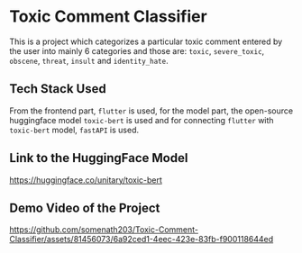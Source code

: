 # Toxic Comment Classifier

This is a project which categorizes a particular toxic comment entered by the user into mainly 6 categories and those are: `toxic`, `severe_toxic`, `obscene`, `threat`, `insult` and `identity_hate`.

## Tech Stack Used

From the frontend part, `flutter` is used, for the model part, the open-source huggingface model `toxic-bert` is used and for connecting `flutter` with `toxic-bert` model, `fastAPI` is used.

## Link to the HuggingFace Model

https://huggingface.co/unitary/toxic-bert

## Demo Video of the Project

https://github.com/somenath203/Toxic-Comment-Classifier/assets/81456073/6a92ced1-4eec-423e-83fb-f900118644ed

